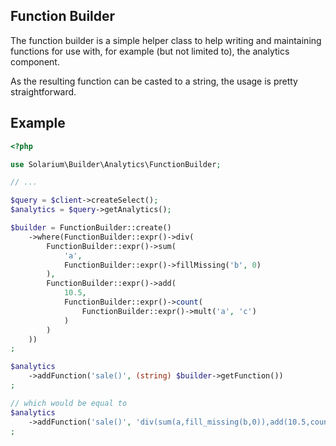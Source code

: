 Function Builder
------------------
The function builder is a simple helper class to help writing and maintaining functions for use with, for example (but not limited to), the analytics component.

As the resulting function can be casted to a string, the usage is pretty straightforward.

Example
-------
```php
<?php

use Solarium\Builder\Analytics\FunctionBuilder;

// ...

$query = $client->createSelect();
$analytics = $query->getAnalytics();

$builder = FunctionBuilder::create()
    ->where(FunctionBuilder::expr()->div(
        FunctionBuilder::expr()->sum(
            'a',
            FunctionBuilder::expr()->fillMissing('b', 0)
        ),
        FunctionBuilder::expr()->add(
            10.5,
            FunctionBuilder::expr()->count(
                FunctionBuilder::expr()->mult('a', 'c')
            )
        )
    ))
;

$analytics
    ->addFunction('sale()', (string) $builder->getFunction())
;

// which would be equal to
$analytics
    ->addFunction('sale()', 'div(sum(a,fill_missing(b,0)),add(10.5,count(mult(a,c))))')
; 
```